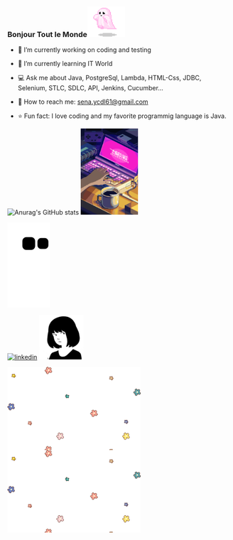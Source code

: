 
### Bonjour Tout le Monde<img align=beside width=85 src="https://github.com/SenaYcdl/SenaYcdl/blob/main/c9a9fa3a1fd58f70df1a05ade71ae6fe.gif" />





- 🌼 I’m currently working on coding and testing

- 🌺 I’m currently learning IT World 

- 💻 Ask me about Java, PostgreSql, Lambda, HTML-Css, JDBC, Selenium, STLC, SDLC, API, Jenkins, Cucumber...

- 💌 How to reach me: sena.ycdl61@gmail.com

- ⭐ Fun fact: I love coding and my favorite programmig language is Java. 











![Anurag's GitHub stats](https://github-readme-stats.vercel.app/api?username=SenaYcdl&show_icons=true&theme=omni)
<img align=above width=129 src="https://github.com/SenaYcdl/SenaYcdl/blob/main/54b5b572a814ce721e1b01adabed5c84.gif" />


![snake gif](https://github.com/SenaYcdl/SenaYcdl/blob/output/github-contribution-grid-snake.svg)



[![linkedin](https://img.shields.io/badge/Linkedin-000000?style=for-the-badge&logo=Linkedin&logoColor=white)](https://www.linkedin.com/in/sena-y%C3%BCcedal-98785a233/)
<img align=beside width=100 src="https://github.com/SenaYcdl/SenaYcdl/blob/main/65bcebd0e225bc8fb2ad79fff09523ee.gif" />



<img align=center width=300 src="https://github.com/SenaYcdl/SenaYcdl/blob/main/3f11b653258af68f56efa1e944388c6a.gif" /><img align=beside width=300 src="https://github.com/SenaYcdl/SenaYcdl/blob/main/3f11b653258af68f56efa1e944388c6a.gif" />





